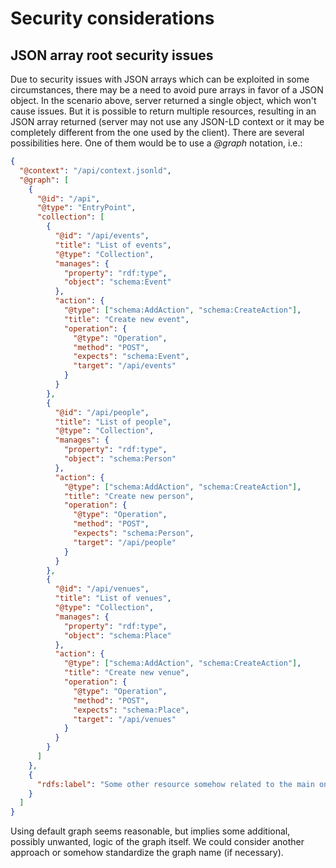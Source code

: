 # Security considerations

## JSON array root security issues

Due to security issues with JSON arrays which can be exploited in some circumstances,
there may be a need to avoid pure arrays in favor of a JSON object.
In the scenario above, server returned a single object, which won't cause issues.
But it is possible to return multiple resources, resulting in an JSON array returned
(server may not use any JSON-LD context or it may be completely different from the one used by the client).
There are several possibilities here. One of them would be to use a *@graph* notation, i.e.:

```json
{
  "@context": "/api/context.jsonld",
  "@graph": [
    {
      "@id": "/api",
      "@type": "EntryPoint",
      "collection": [
        {
          "@id": "/api/events",
          "title": "List of events",
          "@type": "Collection",
          "manages": {
            "property": "rdf:type",
            "object": "schema:Event"
          },
          "action": {
            "@type": ["schema:AddAction", "schema:CreateAction"],
            "title": "Create new event",
            "operation": {
              "@type": "Operation",
              "method": "POST",
              "expects": "schema:Event",
              "target": "/api/events"
            }
          }
        },
        {
          "@id": "/api/people",
          "title": "List of people",
          "@type": "Collection",
          "manages": {
            "property": "rdf:type",
            "object": "schema:Person"
          },
          "action": {
            "@type": ["schema:AddAction", "schema:CreateAction"],
            "title": "Create new person",
            "operation": {
              "@type": "Operation",
              "method": "POST",
              "expects": "schema:Person",
              "target": "/api/people"
            }
          }
        },
        {
          "@id": "/api/venues",
          "title": "List of venues",
          "@type": "Collection",
          "manages": {
            "property": "rdf:type",
            "object": "schema:Place"
          },
          "action": {
            "@type": ["schema:AddAction", "schema:CreateAction"],
            "title": "Create new venue",
            "operation": {
              "@type": "Operation",
              "method": "POST",
              "expects": "schema:Place",
              "target": "/api/venues"
            }
          }
        }
      ]
    },
    {
      "rdfs:label": "Some other resource somehow related to the main one."
    }
  ]
}
```

Using default graph seems reasonable, but implies some additional, possibly unwanted,
logic of the graph itself.
We could consider another approach or somehow standardize the graph name (if necessary).
